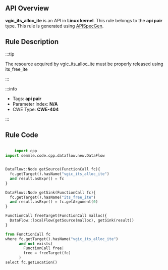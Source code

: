 ---
---


## API Overview
**vgic_its_alloc_ite** is an API in **Linux kernel**. This rule belongs to the **api pair** type. This rule is generated using [APISpecGen](../../tools/APISpecGen).
## Rule Description

:::tip

The resource acquired by vgic_its_alloc_ite must be properly released using its_free_ite

:::

:::info

- Tags: **api pair**
- Parameter Index: **N/A**
- CWE Type: **CWE-404**

:::

## Rule Code
```python

    import cpp
import semmle.code.cpp.dataflow.new.DataFlow


DataFlow::Node getSource(FunctionCall fc){
  fc.getTarget().hasName("vgic_its_alloc_ite")
  and result.asExpr() = fc
}

DataFlow::Node getSink(FunctionCall fc){
  fc.getTarget().hasName("its_free_ite")
  and result.asExpr() = fc.getArgument(0)
}

FunctionCall freeTarget(FunctionCall malloc){
  DataFlow::localFlow(getSource(malloc), getSink(result))
}

from FunctionCall fc
where fc.getTarget().hasName("vgic_its_alloc_ite")
      and not exists(
        FunctionCall free| 
        free = freeTarget(fc)
      )
select fc.getLocation()

    
```